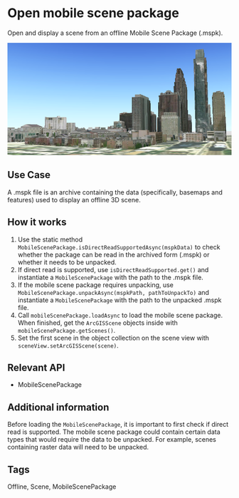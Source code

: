 <h1>Open mobile scene package</h1>

<p>Open and display a scene from an offline Mobile Scene Package (.mspk).</p>

<p><img src="OpenMobileScenePackage.png"/></p>

<h2>Use Case</h2>

<p>A .mspk file is an archive containing the data (specifically, basemaps and features) used to display an offline 3D scene.</p>

<h2>How it works</h2>

<ol>
<li>Use the static method <code>MobileScenePackage.isDirectReadSupportedAsync(mspkData)</code> to check whether the package can be read in the archived form (.mspk) or whether it needs to be unpacked.</li>

<li>If direct read is supported, use <code>isDirectReadSupported.get()</code> and instantiate a <code>MobileScenePackage</code> with the path to the .mspk file.</li>

<li>If the mobile scene package requires unpacking, use <code>MobileScenePackage.unpackAsync(mspkPath, pathToUnpackTo)</code> and instantiate a <code>MobileScenePackage</code> with the path to the unpacked .mspk file.</li>

<li>Call <code>mobileScenePackage.loadAsync</code> to load the mobile scene package. When finished, get the <code>ArcGISScene</code> objects inside with <code>mobileScenePackage.getScenes()</code>.</li>

<li>Set the first scene in the object collection on the scene view with <code>sceneView.setArcGISScene(scene)</code>.</li>
</ol>

<h2>Relevant API</h2>

<ul>
<li>MobileScenePackage</li>
</ul>

<h2>Additional information</h2>

<p>Before loading the <code>MobileScenePackage</code>, it is important to first check if direct read is supported. The mobile scene package could contain certain data types that would require the data to be unpacked. For example, scenes containing raster data will need to be unpacked.</p>

<h2>Tags</h2>

<p>Offline, Scene, MobileScenePackage</p>